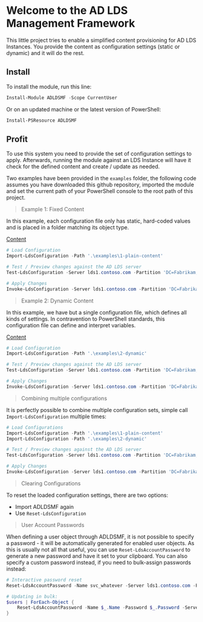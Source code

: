 ﻿# Welcome to the AD LDS Management Framework

This little project tries to enable a simplified content provisioning for AD LDS Instances.
You provide the content as configuration settings (static or dynamic) and it will do the rest.

## Install

To install the module, run this line:

```powershell
Install-Module ADLDSMF -Scope CurrentUser
```

Or on an updated machine or the latest version of PowerShell:

```powershell
Install-PSResource ADLDSMF
```

## Profit

To use this system you need to provide the set of configuration settings to apply.
Afterwards, running the module against an LDS Instance will have it check for the defined content and create / update as needed.

Two examples have been provided in the `examples` folder, the following code assumes you have downloaded this github repository, imported the module and set the current path of your PowerShell console to the root path of this project.

> Example 1: Fixed Content

In this example, each configuration file only has static, hard-coded values and is placed in a folder matching its object type.

[Content](examples/1-plain-content)

```powershell
# Load Configuration
Import-LdsConfiguration -Path '.\examples\1-plain-content'

# Test / Preview changes against the AD LDS server
Test-LdsConfiguration -Server lds1.contoso.com -Partition 'DC=Fabrikam,DC=org'

# Apply Changes
Invoke-LdsConfiguration -Server lds1.contoso.com -Partition 'DC=Fabrikam,DC=org'
```

> Example 2: Dynamic Content

In this example, we have but a single configuration file, which defines all kinds of settings.
In contravention to PowerShell standards, this configuration file can define and interpret variables.

[Content](examples/2-dynamic/node-alpha.psd1)

```powershell
# Load Configuration
Import-LdsConfiguration -Path '.\examples\2-dynamic'

# Test / Preview changes against the AD LDS server
Test-LdsConfiguration -Server lds1.contoso.com -Partition 'DC=Fabrikam,DC=org'

# Apply Changes
Invoke-LdsConfiguration -Server lds1.contoso.com -Partition 'DC=Fabrikam,DC=org'
```

> Combining multiple configurations

It is perfectly possible to combine multiple configuration sets, simple call `Import-LdsConfiguration` multiple times:

```powershell
# Load Configurations
Import-LdsConfiguration -Path '.\examples\1-plain-content'
Import-LdsConfiguration -Path '.\examples\2-dynamic'

# Test / Preview changes against the AD LDS server
Test-LdsConfiguration -Server lds1.contoso.com -Partition 'DC=Fabrikam,DC=org'

# Apply Changes
Invoke-LdsConfiguration -Server lds1.contoso.com -Partition 'DC=Fabrikam,DC=org'
```

> Clearing Configurations

To reset the loaded configuration settings, there are two options:

+ Import ADLDSMF again
+ Use `Reset-LdsConfiguration`

> User Account Passwords

When defining a user object through ADLDSMF, it is not possible to specify a password - it will be automatically generated for enabled user objects.
As this is usually not all that useful, you can use `Reset-LdsAccountPassword` to generate a new password and have it set to your clipboard.
You can also specify a custom password instead, if you need to bulk-assign passwords instead:

```powershell
# Interactive password reset
Reset-LdsAccountPassword -Name svc_whatever -Server lds1.contoso.com -Partition 'DC=fabrikam,DC=org'

# Updating in bulk:
$users | ForEach-Object {
    Reset-LdsAccountPassword -Name $_.Name -Password $_.Password -Server lds1.contoso.com -Partition 'DC=fabrikam,DC=org'
}
```
